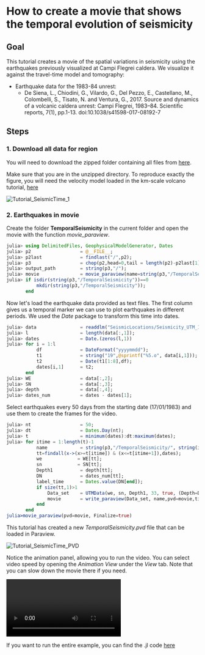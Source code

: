 # How to create a movie that shows the temporal evolution of seismicity
## Goal

This tutorial creates a movie of the spatial variations in seismicity using the earthquakes previously visualized at Campi Flegrei caldera. We visualize it against the travel-time model and tomography:

- Earthquake data for the 1983-84 unrest:
  - De Siena, L., Chiodini, G., Vilardo, G., Del Pezzo, E., Castellano, M., Colombelli, S., Tisato, N. and Ventura, G., 2017. Source and dynamics of a volcanic caldera unrest: Campi Flegrei, 1983–84. Scientific reports, 7(1), pp.1-13. doi:10.1038/s41598-017-08192-7

## Steps

### 1. Download all data for region

You will need to download the zipped folder containing all files from [here](https://seafile.rlp.net/f/ff2c8424274c4d56b1f7/).

Make sure that you are in the unzipped directory. To reproduce exactly the figure, you will need the velocity model loaded in the km-scale volcano tutorial, [here](./tutorial_local_Flegrei.md)

![Tutorial_SeismicTime_1](../assets/img/Tutorial_SeismicityTime_1.png)

### 2. Earthquakes in movie

Create the folder **TemporalSeismicity** in the current folder and open the movie with the function *movie_paraview*.

```julia
julia> using DelimitedFiles, GeophysicalModelGenerator, Dates
julia> p2                  = @__FILE__;
julia> p2last              = findlast("/",p2);
julia> p3                  = chop(p2,head=0,tail = length(p2)-p2last[1]+1);
julia> output_path         = string(p3,"/");
julia> movie               = movie_paraview(name=string(p3,"/TemporalSeismicity"), Initialize=true);
julia> if isdir(string(p3,"/TemporalSeismicity"))==0
           mkdir(string(p3,"/TemporalSeismicity"));
       end

```

Now let's load the earthquake data provided as text files. The first column gives us a temporal marker we can use to plot earthquakes in different periods. We used the *Date* package to transform this time into dates.

```julia
julia> data                = readdlm("SeismicLocations/Seismicity_UTM_1983_1984.txt", '\t', skipstart=0, header=false);
julia> l                   = length(data[:,1]);
julia> dates               = Date.(zeros(l,1))
julia> for i = 1:l
           df              = DateFormat("yyyymmdd");
           t1              = string("19",@sprintf("%5.o", data[i,1]));
           t2              = Date(t1[1:8],df);
           dates[i,1]      = t2;
       end
julia> WE                  = data[:,2];
julia> SN                  = data[:,3];
julia> depth               = data[:,4];
julia> dates_num           = dates - dates[1];

```

Select earthquakes every 50 days from the starting date (17/01/1983) and use them to create the frames for the video.

```julia
julia> nt                  = 50;
julia> dt                  = Dates.Day(nt);
julia> t                   = minimum(dates):dt:maximum(dates);
julia> for itime = 1:length(t)-1
           name            = string(p3,"/TemporalSeismicity/", string(itime));
           tt=findall(x->(x>=t[itime]) & (x<=t[itime+1]),dates);
           we             = WE[tt];
           sn             = SN[tt];
           Depth1          = depth[tt];
           DN              = dates_num[tt];
           label_time      = Dates.value(DN[end]);
           if size(tt,1)>1
               Data_set    = UTMData(we, sn, Depth1, 33, true, (Depth=Depth1*km,Timedata=DN));
               movie       = write_paraview(Data_set, name,pvd=movie,time=label_time,PointsData=true);
           end
       end
julia>movie_paraview(pvd=movie, Finalize=true)
```

This tutorial has created a new *TemporalSeismicity.pvd* file that can be loaded in Paraview.

![Tutorial_SeismicTime_PVD](../assets/img/Tutorial_SeismicityTime_2.png)

Notice the animation panel, allowing you to run the video. You can select video speed by opening the *Animation View* under the *View* tab. Note that you can slow down the movie there if you need.

![Tutorial_SeismicTime_Movie](../assets/img/Tutorial_SeismicityTime_3.mov)

If you want to run the entire example, you can find the .jl code [here](https://github.com/JuliaGeodynamics/GeophysicalModelGenerator.jl/blob/main/tutorial/Tutorial_SeismicityTime.jl)
